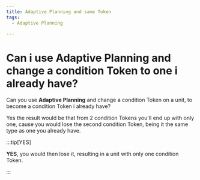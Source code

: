 ```yaml
---
title: Adaptive Planning and same Token
tags:
  - Adaptive Planning

---
```


# Can i use Adaptive Planning and change a condition Token to one i already have?

Can you use **Adaptive Planning** and change a condition Token on a unit, to become a condition Token i already have?

Yes the result would be that from 2 condition Tokens you'll end up with only one, cause you would lose the second condition Token, being it the same type as one you already have.


:::tip[YES]

**YES**, you would then lose it, resulting in a unit with only one condition Token.

:::

